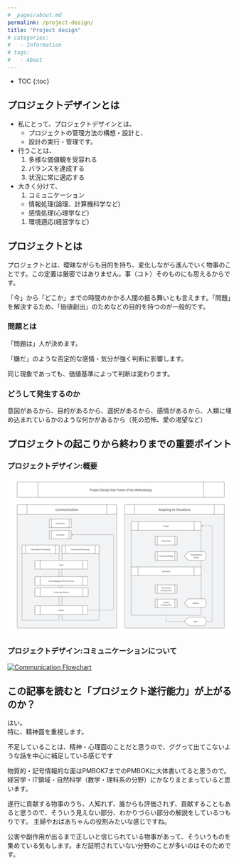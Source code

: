 ```yaml
---
# _pages/about.md
permalink: /project-design/
title: "Project design"
# categories:
#   - Information
# tags:
#   - About
---
```


* TOC
{:toc}



## プロジェクトデザインとは

- 私にとって、プロジェクトデザインとは、
  - プロジェクトの管理方法の構想・設計と、
  - 設計の実行・管理です。
- 行うことは、
  1. 多様な価値観を受容れる
  1. バランスを達成する
  1. 状況に常に適応する
- 大きく分けて、
  1. コミュニケーション
    - 情報処理(論理、計算機科学など)
    - 感情処理(心理学など)
  1. 環境適応(経営学など)

## プロジェクトとは

プロジェクトとは、曖昧ながらも目的を持ち、変化しながら進んでいく物事のことです。この定義は厳密ではありません。事（コト）そのものにも思えるからです。  

「今」から「どこか」までの時間のかかる人間の振る舞いとも言えます。「問題」を解決するため、「価値創出」のためなどの目的を持つのが一般的です。  

### 問題とは

「問題は」人が決めます。  

「嫌だ」のような否定的な感情・気分が強く判断に影響します。

同じ現象であっても、価値基準によって判断は変わります。

### どうして発生するのか

意図があるから、目的があるから、選択があるから、感情があるから、人類に埋め込まれているかのような何かがあるから（死の恐怖、愛の渇望など）  


## プロジェクトの起こりから終わりまでの重要ポイント

### プロジェクトデザイン:概要

[![Project Design Flowchart](/assets/images/PDFlow.avif.jpg)](/assets/images/PDFlow.avif.jpg)

<!-- ![Project Design Flowchart](../assets/images/PDFlow.avif.jpg) -->


### プロジェクトデザイン:コミュニケーションについて

[![Communication Flowchart](../assets/images/PD&ComFlow.avif.jpg)](../assets/images/PD&ComFlow.avif.jpg)

<!-- <img src="../assets/img/PD&ComFlow.avif.jpg" alt="Communication Flowchart: Key Points of My Methodology"> -->


## この記事を読むと「プロジェクト遂行能力」が上がるのか？

はい。  
特に、精神面を重視します。

不足していることは、精神・心理面のことだと思うので、ググって出てこないような話を中心に補足している感じです  

物質的・記号情報的な面はPMBOK7までのPMBOKに大体書いてると思うので。
経営学・IT領域・自然科学（数学・理科系の分野）にかなりまとまっていると思います。

遂行に貢献する物事のうち、人知れず、誰からも評価されず、貢献することもあると思うので、そういう見えない部分、わかりづらい部分の解説をしているつもりです。
主婦やおばあちゃんの役割みたいな感じですね。

公害や副作用が出るまで正しいと信じられている物事があって、そういうものを集めている気もします。まだ証明されていない分野のことが多いのはそのためです。



